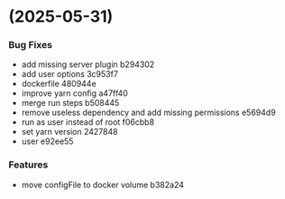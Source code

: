 #  (2025-05-31)


### Bug Fixes

* add missing server plugin b294302
* add user options 3c953f7
* dockerfile 480944e
* improve yarn config a47ff40
* merge run steps b508445
* remove useless dependency and add missing permissions e5694d9
* run as user instead of root f06cbb8
* set yarn version 2427848
* user e92ee55


### Features

* move configFile to docker volume b382a24



